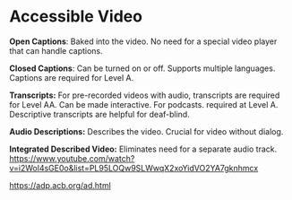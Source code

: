 # Accessible Video

**Open Captions**: Baked into the video. No need for a special video player that can handle captions.

**Closed Captions**: Can be turned on or off. Supports multiple languages. Captions are required for Level A.

**Transcripts:** For pre-recorded videos with audio, transcripts are required for Level AA. Can be made interactive. For podcasts. required at Level A. Descriptive transcripts are helpful for deaf-blind. 

**Audio Descriptions:** Describes the video. Crucial for video without dialog.

**Integrated Described Video:** Eliminates need for a separate audio track. https://www.youtube.com/watch?v=i2Wol4sGE0o&list=PL95LOQw9SLWwqX2xoYidVO2YA7gknhmcx



https://adp.acb.org/ad.html